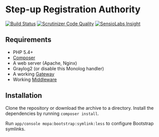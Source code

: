 Step-up Registration Authority
==============================

[![Build Status](https://travis-ci.org/SURFnet/Stepup-RA.svg)](https://travis-ci.org/SURFnet/Stepup-RA) [![Scrutinizer Code Quality](https://scrutinizer-ci.com/g/SURFnet/Stepup-RA/badges/quality-score.png?b=develop)](https://scrutinizer-ci.com/g/SURFnet/Stepup-RA/?branch=develop) [![SensioLabs Insight](https://insight.sensiolabs.com/projects/8f9557e9-d8b8-4625-9e2a-60587d3cb3f0/mini.png)](https://insight.sensiolabs.com/projects/8f9557e9-d8b8-4625-9e2a-60587d3cb3f0)

## Requirements

 * PHP 5.4+
 * [Composer](https://getcomposer.org/)
 * A web server (Apache, Nginx)
 * Graylog2 (or disable this Monolog handler)
 * A working [Gateway](https://github.com/SURFnet/Stepup-Gateway)
 * Working [Middleware](https://github.com/SURFnet/Stepup-Middleware)

## Installation

Clone the repository or download the archive to a directory. Install the dependencies by running `composer install`.

Run `app/console mopa:bootstrap:symlink:less` to configure Bootstrap symlinks.

